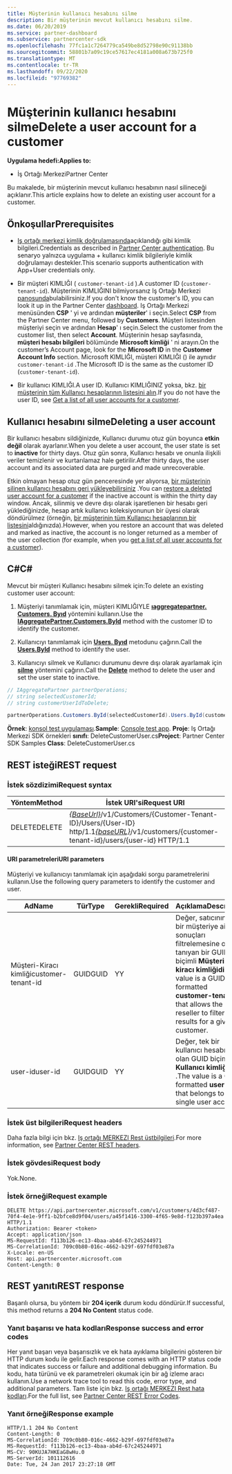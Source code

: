 ```yaml
---
title: Müşterinin kullanıcı hesabını silme
description: Bir müşterinin mevcut kullanıcı hesabını silme.
ms.date: 06/20/2019
ms.service: partner-dashboard
ms.subservice: partnercenter-sdk
ms.openlocfilehash: 77fc1a1c7264779ca549be8d52798e90c91138bb
ms.sourcegitcommit: 58801b7a09c19ce57617ec4181a008a673b725f0
ms.translationtype: MT
ms.contentlocale: tr-TR
ms.lasthandoff: 09/22/2020
ms.locfileid: "97769382"
---
```

# <a name="delete-a-user-account-for-a-customer"></a><span data-ttu-id="617fa-103">Müşterinin kullanıcı hesabını silme</span><span class="sxs-lookup"><span data-stu-id="617fa-103">Delete a user account for a customer</span></span>

<span data-ttu-id="617fa-104">**Uygulama hedefi:**</span><span class="sxs-lookup"><span data-stu-id="617fa-104">**Applies to:**</span></span>

- <span data-ttu-id="617fa-105">İş Ortağı Merkezi</span><span class="sxs-lookup"><span data-stu-id="617fa-105">Partner Center</span></span>

<span data-ttu-id="617fa-106">Bu makalede, bir müşterinin mevcut kullanıcı hesabının nasıl silineceği açıklanır.</span><span class="sxs-lookup"><span data-stu-id="617fa-106">This article explains how to delete an existing user account for a customer.</span></span>

## <a name="prerequisites"></a><span data-ttu-id="617fa-107">Önkoşullar</span><span class="sxs-lookup"><span data-stu-id="617fa-107">Prerequisites</span></span>

- <span data-ttu-id="617fa-108">[Iş ortağı merkezi kimlik doğrulamasında](partner-center-authentication.md)açıklandığı gibi kimlik bilgileri.</span><span class="sxs-lookup"><span data-stu-id="617fa-108">Credentials as described in [Partner Center authentication](partner-center-authentication.md).</span></span> <span data-ttu-id="617fa-109">Bu senaryo yalnızca uygulama + kullanıcı kimlik bilgileriyle kimlik doğrulamayı destekler.</span><span class="sxs-lookup"><span data-stu-id="617fa-109">This scenario supports authentication with App+User credentials only.</span></span>

- <span data-ttu-id="617fa-110">Bir müşteri KIMLIĞI ( `customer-tenant-id` ).</span><span class="sxs-lookup"><span data-stu-id="617fa-110">A customer ID (`customer-tenant-id`).</span></span> <span data-ttu-id="617fa-111">Müşterinin KIMLIĞINI bilmiyorsanız Iş Ortağı Merkezi [panosunda](https://partner.microsoft.com/dashboard)bulabilirsiniz.</span><span class="sxs-lookup"><span data-stu-id="617fa-111">If you don't know the customer's ID, you can look it up in the Partner Center [dashboard](https://partner.microsoft.com/dashboard).</span></span> <span data-ttu-id="617fa-112">Iş Ortağı Merkezi menüsünden **CSP** ' yi ve ardından **müşteriler**' i seçin.</span><span class="sxs-lookup"><span data-stu-id="617fa-112">Select **CSP** from the Partner Center menu, followed by **Customers**.</span></span> <span data-ttu-id="617fa-113">Müşteri listesinden müşteriyi seçin ve ardından **Hesap**' ı seçin.</span><span class="sxs-lookup"><span data-stu-id="617fa-113">Select the customer from the customer list, then select **Account**.</span></span> <span data-ttu-id="617fa-114">Müşterinin hesap sayfasında, **müşteri hesabı bilgileri** bölümünde **Microsoft kimliği** ' ni arayın.</span><span class="sxs-lookup"><span data-stu-id="617fa-114">On the customer’s Account page, look for the **Microsoft ID** in the **Customer Account Info** section.</span></span> <span data-ttu-id="617fa-115">Microsoft KIMLIĞI, müşteri KIMLIĞI () ile aynıdır `customer-tenant-id` .</span><span class="sxs-lookup"><span data-stu-id="617fa-115">The Microsoft ID is the same as the customer ID  (`customer-tenant-id`).</span></span>

- <span data-ttu-id="617fa-116">Bir kullanıcı KIMLIĞI.</span><span class="sxs-lookup"><span data-stu-id="617fa-116">A user ID.</span></span> <span data-ttu-id="617fa-117">Kullanıcı KIMLIĞINIZ yoksa, bkz. [bir müşterinin tüm Kullanıcı hesaplarının listesini alın](get-a-list-of-all-user-accounts-for-a-customer.md).</span><span class="sxs-lookup"><span data-stu-id="617fa-117">If you do not have the user ID, see [Get a list of all user accounts for a customer](get-a-list-of-all-user-accounts-for-a-customer.md).</span></span>

## <a name="deleting-a-user-account"></a><span data-ttu-id="617fa-118">Kullanıcı hesabını silme</span><span class="sxs-lookup"><span data-stu-id="617fa-118">Deleting a user account</span></span>

<span data-ttu-id="617fa-119">Bir kullanıcı hesabını sildiğinizde, Kullanıcı durumu otuz gün boyunca **etkin değil** olarak ayarlanır.</span><span class="sxs-lookup"><span data-stu-id="617fa-119">When you delete a user account, the user state is set to **inactive** for thirty days.</span></span> <span data-ttu-id="617fa-120">Otuz gün sonra, Kullanıcı hesabı ve onunla ilişkili veriler temizlenir ve kurtarılamaz hale getirilir.</span><span class="sxs-lookup"><span data-stu-id="617fa-120">After thirty days, the user account and its associated data are purged and made unrecoverable.</span></span>

<span data-ttu-id="617fa-121">Etkin olmayan hesap otuz gün penceresinde yer alıyorsa, [bir müşterinin silinen kullanıcı hesabını geri yükleyebilirsiniz](restore-a-user-for-a-customer.md) .</span><span class="sxs-lookup"><span data-stu-id="617fa-121">You can [restore a deleted user account for a customer](restore-a-user-for-a-customer.md) if the inactive account is within the thirty day window.</span></span> <span data-ttu-id="617fa-122">Ancak, silinmiş ve devre dışı olarak işaretlenen bir hesabı geri yüklediğinizde, hesap artık kullanıcı koleksiyonunun bir üyesi olarak döndürülmez (örneğin, [bir müşterinin tüm Kullanıcı hesaplarının bir listesini](get-a-list-of-all-user-accounts-for-a-customer.md)aldığınızda).</span><span class="sxs-lookup"><span data-stu-id="617fa-122">However, when you restore an account that was deleted and marked as inactive, the account is no longer returned as a member of the user collection (for example, when you [get a list of all user accounts for a customer](get-a-list-of-all-user-accounts-for-a-customer.md)).</span></span>

## <a name="c"></a><span data-ttu-id="617fa-123">C\#</span><span class="sxs-lookup"><span data-stu-id="617fa-123">C\#</span></span>

<span data-ttu-id="617fa-124">Mevcut bir müşteri Kullanıcı hesabını silmek için:</span><span class="sxs-lookup"><span data-stu-id="617fa-124">To delete an existing customer user account:</span></span>

1. <span data-ttu-id="617fa-125">Müşteriyi tanımlamak için, müşteri KIMLIĞIYLE [**ıaggregatepartner. Customers. Byıd**](/dotnet/api/microsoft.store.partnercenter.customers.icustomercollection.byid) yöntemini kullanın.</span><span class="sxs-lookup"><span data-stu-id="617fa-125">Use the [**IAggregatePartner.Customers.ById**](/dotnet/api/microsoft.store.partnercenter.customers.icustomercollection.byid) method with the customer ID to identify the customer.</span></span>

2. <span data-ttu-id="617fa-126">Kullanıcıyı tanımlamak için [**Users. Byıd**](/dotnet/api/microsoft.store.partnercenter.customerusers.icustomerusercollection.byid) metodunu çağırın.</span><span class="sxs-lookup"><span data-stu-id="617fa-126">Call the [**Users.ById**](/dotnet/api/microsoft.store.partnercenter.customerusers.icustomerusercollection.byid) method to identify the user.</span></span>

3. <span data-ttu-id="617fa-127">Kullanıcıyı silmek ve Kullanıcı durumunu devre dışı olarak ayarlamak için [**silme**](/dotnet/api/microsoft.store.partnercenter.customerusers.icustomeruser.delete) yöntemini çağırın.</span><span class="sxs-lookup"><span data-stu-id="617fa-127">Call the [**Delete**](/dotnet/api/microsoft.store.partnercenter.customerusers.icustomeruser.delete) method to delete the user and set the user state to inactive.</span></span>

``` csharp
// IAggregatePartner partnerOperations;
// string selectedCustomerId;
// string customerUserIdToDelete;

partnerOperations.Customers.ById(selectedCustomerId).Users.ById(customerUserIdToDelete).Delete();
```

<span data-ttu-id="617fa-128">**Örnek**: [konsol test uygulaması](console-test-app.md).</span><span class="sxs-lookup"><span data-stu-id="617fa-128">**Sample**: [Console test app](console-test-app.md).</span></span> <span data-ttu-id="617fa-129">**Proje**: Iş Ortağı Merkezi SDK örnekleri **sınıfı**: DeleteCustomerUser.cs</span><span class="sxs-lookup"><span data-stu-id="617fa-129">**Project**: Partner Center SDK Samples **Class**: DeleteCustomerUser.cs</span></span>

## <a name="rest-request"></a><span data-ttu-id="617fa-130">REST isteği</span><span class="sxs-lookup"><span data-stu-id="617fa-130">REST request</span></span>

### <a name="request-syntax"></a><span data-ttu-id="617fa-131">İstek sözdizimi</span><span class="sxs-lookup"><span data-stu-id="617fa-131">Request syntax</span></span>

| <span data-ttu-id="617fa-132">Yöntem</span><span class="sxs-lookup"><span data-stu-id="617fa-132">Method</span></span>     | <span data-ttu-id="617fa-133">İstek URI'si</span><span class="sxs-lookup"><span data-stu-id="617fa-133">Request URI</span></span>                                                                                            |
|------------|--------------------------------------------------------------------------------------------------------|
| <span data-ttu-id="617fa-134">DELETE</span><span class="sxs-lookup"><span data-stu-id="617fa-134">DELETE</span></span>     | <span data-ttu-id="617fa-135">[*{BaseUrl}*](partner-center-rest-urls.md)/v1/Customers/{Customer-Tenant-ID}/Users/{User-ID} http/1.1</span><span class="sxs-lookup"><span data-stu-id="617fa-135">[*{baseURL}*](partner-center-rest-urls.md)/v1/customers/{customer-tenant-id}/users/{user-id} HTTP/1.1</span></span> |

#### <a name="uri-parameters"></a><span data-ttu-id="617fa-136">URI parametreleri</span><span class="sxs-lookup"><span data-stu-id="617fa-136">URI parameters</span></span>

<span data-ttu-id="617fa-137">Müşteriyi ve kullanıcıyı tanımlamak için aşağıdaki sorgu parametrelerini kullanın.</span><span class="sxs-lookup"><span data-stu-id="617fa-137">Use the following query parameters to identify the customer and user.</span></span>

| <span data-ttu-id="617fa-138">Ad</span><span class="sxs-lookup"><span data-stu-id="617fa-138">Name</span></span>                   | <span data-ttu-id="617fa-139">Tür</span><span class="sxs-lookup"><span data-stu-id="617fa-139">Type</span></span>     | <span data-ttu-id="617fa-140">Gerekli</span><span class="sxs-lookup"><span data-stu-id="617fa-140">Required</span></span> | <span data-ttu-id="617fa-141">Açıklama</span><span class="sxs-lookup"><span data-stu-id="617fa-141">Description</span></span>                                                                                                               |
|------------------------|----------|----------|---------------------------------------------------------------------------------------------------------------------------|
| <span data-ttu-id="617fa-142">Müşteri-Kiracı kimliği</span><span class="sxs-lookup"><span data-stu-id="617fa-142">customer-tenant-id</span></span>     | <span data-ttu-id="617fa-143">GUID</span><span class="sxs-lookup"><span data-stu-id="617fa-143">GUID</span></span>     | <span data-ttu-id="617fa-144">Y</span><span class="sxs-lookup"><span data-stu-id="617fa-144">Y</span></span>        | <span data-ttu-id="617fa-145">Değer, satıcının belirli bir müşteriye ait sonuçları filtrelemesine olanak tanıyan bir GUID biçimli **Müşteri-kiracı kimliğidir** .</span><span class="sxs-lookup"><span data-stu-id="617fa-145">The value is a GUID-formatted **customer-tenant-id** that allows the reseller to filter the results for a given customer.</span></span> |
| <span data-ttu-id="617fa-146">user-id</span><span class="sxs-lookup"><span data-stu-id="617fa-146">user-id</span></span>                | <span data-ttu-id="617fa-147">GUID</span><span class="sxs-lookup"><span data-stu-id="617fa-147">GUID</span></span>     | <span data-ttu-id="617fa-148">Y</span><span class="sxs-lookup"><span data-stu-id="617fa-148">Y</span></span>        | <span data-ttu-id="617fa-149">Değer, tek bir kullanıcı hesabına ait olan GUID biçimli bir **Kullanıcı kimliğidir** .</span><span class="sxs-lookup"><span data-stu-id="617fa-149">The value is a GUID-formatted **user-id** that belongs to a single user account.</span></span>                                          |

### <a name="request-headers"></a><span data-ttu-id="617fa-150">İstek üst bilgileri</span><span class="sxs-lookup"><span data-stu-id="617fa-150">Request headers</span></span>

<span data-ttu-id="617fa-151">Daha fazla bilgi için bkz. [Iş ortağı MERKEZI Rest üstbilgileri](headers.md).</span><span class="sxs-lookup"><span data-stu-id="617fa-151">For more information, see [Partner Center REST headers](headers.md).</span></span>

### <a name="request-body"></a><span data-ttu-id="617fa-152">İstek gövdesi</span><span class="sxs-lookup"><span data-stu-id="617fa-152">Request body</span></span>

<span data-ttu-id="617fa-153">Yok.</span><span class="sxs-lookup"><span data-stu-id="617fa-153">None.</span></span>

### <a name="request-example"></a><span data-ttu-id="617fa-154">İstek örneği</span><span class="sxs-lookup"><span data-stu-id="617fa-154">Request example</span></span>

```http
DELETE https://api.partnercenter.microsoft.com/v1/customers/4d3cf487-70f4-4e1e-9ff1-b2bfce8d9f04/users/a45f1416-3300-4f65-9e8d-f123b397a4ea HTTP/1.1
Authorization: Bearer <token>
Accept: application/json
MS-RequestId: f113b126-ec13-4baa-ab4d-67c245244971
MS-CorrelationId: 709c0b80-016c-4662-b29f-697fdf03e87a
X-Locale: en-US
Host: api.partnercenter.microsoft.com
Content-Length: 0
```

## <a name="rest-response"></a><span data-ttu-id="617fa-155">REST yanıtı</span><span class="sxs-lookup"><span data-stu-id="617fa-155">REST response</span></span>

<span data-ttu-id="617fa-156">Başarılı olursa, bu yöntem bir **204 içerik** durum kodu döndürür.</span><span class="sxs-lookup"><span data-stu-id="617fa-156">If successful, this method returns a **204 No Content** status code.</span></span>

### <a name="response-success-and-error-codes"></a><span data-ttu-id="617fa-157">Yanıt başarısı ve hata kodları</span><span class="sxs-lookup"><span data-stu-id="617fa-157">Response success and error codes</span></span>

<span data-ttu-id="617fa-158">Her yanıt başarı veya başarısızlık ve ek hata ayıklama bilgilerini gösteren bir HTTP durum kodu ile gelir.</span><span class="sxs-lookup"><span data-stu-id="617fa-158">Each response comes with an HTTP status code that indicates success or failure and additional debugging information.</span></span> <span data-ttu-id="617fa-159">Bu kodu, hata türünü ve ek parametreleri okumak için bir ağ izleme aracı kullanın.</span><span class="sxs-lookup"><span data-stu-id="617fa-159">Use a network trace tool to read this code, error type, and additional parameters.</span></span> <span data-ttu-id="617fa-160">Tam liste için bkz. [Iş ortağı MERKEZI Rest hata kodları](error-codes.md).</span><span class="sxs-lookup"><span data-stu-id="617fa-160">For the full list, see [Partner Center REST Error Codes](error-codes.md).</span></span>

### <a name="response-example"></a><span data-ttu-id="617fa-161">Yanıt örneği</span><span class="sxs-lookup"><span data-stu-id="617fa-161">Response example</span></span>

```http
HTTP/1.1 204 No Content
Content-Length: 0
MS-CorrelationId: 709c0b80-016c-4662-b29f-697fdf03e87a
MS-RequestId: f113b126-ec13-4baa-ab4d-67c245244971
MS-CV: 90KUJA7HKEaG8wHu.0
MS-ServerId: 101112616
Date: Tue, 24 Jan 2017 23:27:18 GMT
```
